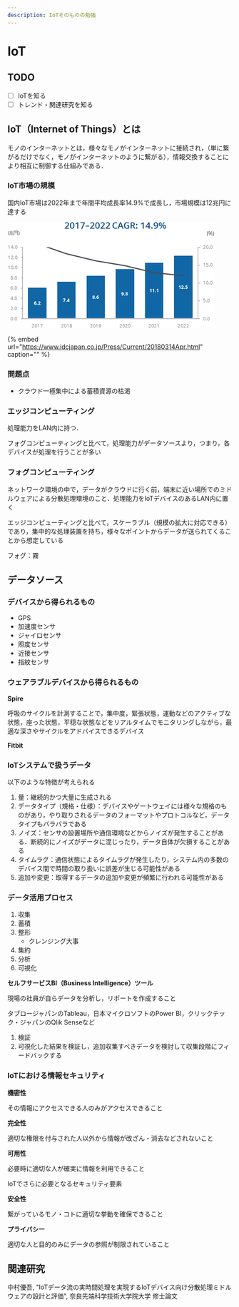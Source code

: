 ```yaml
---
description: IoTそのものの勉強
---
```


# IoT

## TODO

* [ ] IoTを知る
* [ ] トレンド・関連研究を知る

## IoT（Internet of Things）とは

モノのインターネットとは，様々なモノがインターネットに接続され，（単に繋がるだけでなく，モノがインターネットのように繋がる），情報交換することにより相互に制御する仕組みである．

### IoT市場の規模

国内IoT市場は2022年まで年間平均成長率14.9%で成長し，市場規模は12兆円に達する

![](../../.gitbook/assets/20180314_1%20%281%29.png)

{% embed url="https://www.idcjapan.co.jp/Press/Current/20180314Apr.html" caption="" %}

### 問題点

* クラウド一極集中による蓄積資源の枯渇

### エッジコンピューティング

処理能力をLAN内に持つ．

フォグコンピューティングと比べて，処理能力がデータソースより，つまり，各デバイスが処理を行うことが多い

### フォグコンピューティング

ネットワーク環境の中で，データがクラウドに行く前，端末に近い場所でのミドルウェアによる分散処理環境のこと．処理能力をIoTデバイスのあるLAN内に置く

エッジコンピューティングと比べて，スケーラブル（規模の拡大に対応できる）であり，集中的な処理装置を持ち，様々なポイントからデータが送られてくることから想定している

フォグ：霧

## データソース

### デバイスから得られるもの

* GPS
* 加速度センサ
* ジャイロセンサ
* 照度センサ
* 近接センサ
* 指紋センサ

### ウェアラブルデバイスから得られるもの

**Spire**

呼吸のサイクルを計測することで，集中度，緊張状態，運動などのアクティブな状態，座った状態，平穏な状態などをリアルタイムでモニタリングしながら，最適な深さやサイクルをアドバイスできるデバイス

**Fitbit**

### IoTシステムで扱うデータ

以下のような特徴が考えられる

1. 量：継続的かつ大量に生成される
2. データタイプ（規格・仕様）：デバイスやゲートウェイには様々な規格のものがあり，やり取りされるデータのフォーマットやプロトコルなど，データタイプもバラバラである
3. ノイズ：センサの設置場所や通信環境などからノイズが発生することがある．断続的にノイズがデータに混じったり，データ自体が欠損することがある
4. タイムラグ：通信状態によるタイムラグが発生したり，システム内の多数のデバイス間で時間の取り扱いに誤差が生じる可能性がある
5. 追加や変更：取得するデータの追加や変更が頻繁に行われる可能性がある

### データ活用プロセス

1. 収集
2. 蓄積
3. 整形
   * クレンジング大事
4. 集約
5. 分析 
6. 可視化

**セルフサービスBI（Business Intelligence）ツール**

現場の社員が自らデータを分析し，リポートを作成すること

タブロージャパンのTableau，日本マイクロソフトのPower BI，クリックテック・ジャパンのQlik Senseなど

1. 検証
2. 可視化した結果を検証し，追加収集すべきデータを検討して収集段階にフィードバックする

### IoTにおける情報セキュリティ

**機密性**

その情報にアクセスできる人のみがアクセスできること

**完全性**

適切な権限を付与された人以外から情報が改ざん・消去などされないこと

**可用性**

必要時に適切な人が確実に情報を利用できること

IoTでさらに必要となるセキュリティ要素

**安全性**

繋がっているモノ・コトに適切な挙動を確保できること

**プライバシー**

適切な人と目的のみにデータの参照が制限されていること

## 関連研究

中村優吾, "IoTデータ流の実時間処理を実現するIoTデバイス向け分散処理ミドルウェアの設計と評価", 奈良先端科学技術大学院大学 修士論文

